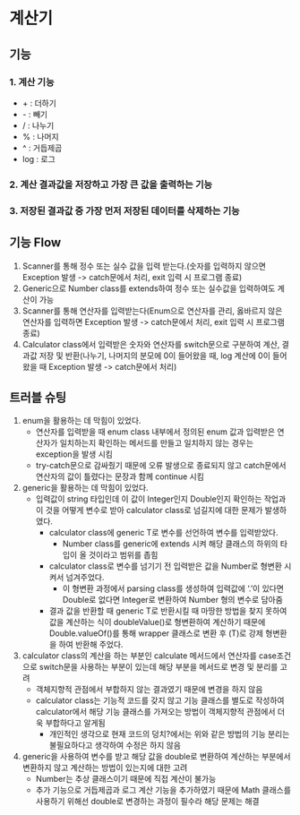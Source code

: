 # 계산기

## 기능
### 1. 계산 기능
- \+ : 더하기
- \- : 빼기
- / : 나누기
- % : 나머지
- ^ : 거듭제곱
- log : 로그
### 2. 계산 결과값을 저장하고 가장 큰 값을 출력하는 기능
### 3. 저장된 결과값 중 가장 먼저 저장된 데이터를 삭제하는 기능

## 기능 Flow
1. Scanner를 통해 정수 또는 실수 값을 입력 받는다.(숫자를 입력하지 않으면 Exception 발생 -> catch문에서 처리, exit 입력 시 프로그램 종료)
2. Generic으로 Number class를 extends하여 정수 또는 실수값을 입력하여도 계산이 가능
3. Scanner를 통해 연산자를 입력받는다(Enum으로 연산자를 관리, 옳바르지 않은 연산자를 입력하면 Exception 발생 -> catch문에서 처리, exit 입력 시 프로그램 종료)
4. Calculator class에서 입력받은 숫자와 연산자를 switch문으로 구분하여 계산, 결과값 저장 및 반환(나누기, 나머지의 분모에 0이 들어왔을 때, log 계산에 0이 들어왔을 때 Exception 발생 -> catch문에서 처리)

## 트러블 슈팅
1. enum을 활용하는 데 막힘이 있었다.
    - 연산자를 입력받을 때 enum class 내부에서 정의된 enum 값과 입력받은 연산자가 일치하는지 확인하는 메서드를 만들고 일치하지 않는 경우는 exception을 발생 시킴
    - try-catch문으로 감싸줬기 때문에 오류 발생으로 종료되지 않고 catch문에서 연산자의 값이 틀렸다는 문장과 함께 continue 시킴
2. generic을 활용하는 데 막힘이 있었다.
    - 입력값이 string 타입인데 이 값이 Integer인지 Double인지 확인하는 작업과 이 것을 어떻게 변수로 받아 calculator class로 넘길지에 대한 문제가 발생하였다.
        - calculator class에 generic T로 변수를 선언하여 변수를 입력받았다.
            - Number class를 generic에 extends 시켜 해당 클래스의 하위의 타입이 올 것이라고 범위를 좁힘
        - calculator class로 변수를 넘기기 전 입력받은 값을 Number로 형변환 시켜서 넘겨주었다.
            - 이 형변환 과정에서 parsing class를 생성하여 입력값에 ‘.’이 있다면 Double로 없다면 Integer로 변환하여 Number 형의 변수로 담아줌
        - 결과 값을 반환할 때 generic T로 반환시킬 때 마땅한 방법을 찾지 못하여 값을 계산하는 식이 doubleValue()로 형변환하여 계산하기 때문에 Double.valueOf()를 통해 wrapper 클래스로 변환 후 (T)로 강제 형변환을 하여 반환해 주었다.
3. calculator class의 계산을 하는 부분인 calculate 메서드에서 연산자를 case조건으로 switch문을 사용하는 부분이 있는데 해당 부분을 메서드로 변경 및 분리를 고려
    - 객체지향적 관점에서 부합하지 않는 결과였기 때문에 변경을 하지 않음
    - calculator class는 기능적 코드를 갖지 않고 기능 클래스를 별도로 작성하여 calculator에서 해당 기능 클래스를 가져오는 방법이 객체지향적 관점에서 더욱 부합하다고 알게됨
      - 개인적인 생각으로 현재 코드의 덩치?에서는 위와 같은 방법의 기능 분리는 불필요하다고 생각하여 수정은 하지 않음
4. generic을 사용하여 변수를 받고 해당 값을 double로 변환하여 계산하는 부분에서 변환하지 않고 계산하는 방법이 있는지에 대한 고려
    - Number는 추상 클래스이기 때문에 직접 계산이 불가능
    - 추가 기능으로 거듭제곱과 로그 계산 기능을 추가하였기 때문에 Math 클래스를 사용하기 위해선 double로 변경하는 과정이 필수라 해당 문제는 해결
